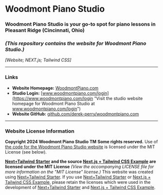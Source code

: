 # Woodmont Piano Studio
### Woodmont Piano Studio is your go-to spot for piano lessons in Pleasant Ridge (Cincinnati, Ohio)
### _(This repository contains the website for Woodmont Piano Studio.)_
_[Website; NEXT.js; Tailwind CSS]_

---

### Links
- **Website Homepage:** [WoodmontPiano.com](https://WoodmontPiano.com "Visit the studio website homepage for Woodmont Piano Studio at WoodmontPiano.com")
- **Studio Login:** [www.woodmontpiano.com/login](https://www.woodmontpiano.com/login "Visit the studio website homepage for Woodmont Piano Studio at www.woodmontpiano.com/login")
- **Website GitHub:** [github.com/derek-perry/woodmontpiano.com](https://github.com/derek-perry/woodmontpiano.com "Visit the GitHub for WoodmontPiano.com at github.com/derek-perry/woodmontpiano.com")

---

### Website License Information
**Copyright 2024 Woodmont Piano Studio TM**
**Some rights reserved.**
Use of [the code for the Woodmont Piano Studio website](https://github.com/derek-perry/woodmontpiano.com "Visit the GitHub for WoodmontPiano.com at github.com/derek-perry/woodmontpiano.com") is licensed under the MIT License (see below).

**[Next+Tailwind Starter](https://github.com/derek-perry/next-tailwind-starter "Visit the GitHub repository for this Next+Tailwind Starter at github.com/derek-perry/next-tailwind-starter") and the source [Next.js + Tailwind CSS Example](https://github.com/vercel/next.js/tree/deprecated-main/examples/with-tailwindcss "Visit the Official Next.js + Tailwind CSS Example that this Starter was Based On at github.com/vercel/next.js/tree/deprecated-main/examples/with-tailwindcss") are licensed under the MIT License**
_(View the accompanying LICENSE file for more information on the "MIT License" license.)_
This website was created using [Next+Tailwind Starter](https://github.com/derek-perry/next-tailwind-starter "Visit the GitHub repository for this Next+Tailwind Starter at github.com/derek-perry/next-tailwind-starter"). If you use [Next+Tailwind Starter](https://github.com/derek-perry/next-tailwind-starter "Visit the GitHub repository for this Next+Tailwind Starter at github.com/derek-perry/next-tailwind-starter") or [Next.js + Tailwind CSS Example](https://github.com/vercel/next.js/tree/deprecated-main/examples/with-tailwindcss "Visit the Official Next.js + Tailwind CSS Example that this Starter was Based On at github.com/vercel/next.js/tree/deprecated-main/examples/with-tailwindcss"), please retain the licenses which were used in the development of [Next+Tailwind Starter](https://github.com/derek-perry/next-tailwind-starter "Visit the GitHub repository for this Next+Tailwind Starter at github.com/derek-perry/next-tailwind-starter") and [Next.js + Tailwind CSS Example](https://github.com/vercel/next.js/tree/deprecated-main/examples/with-tailwindcss "Visit the Official Next.js + Tailwind CSS Example that this Starter was Based On at github.com/vercel/next.js/tree/deprecated-main/examples/with-tailwindcss").